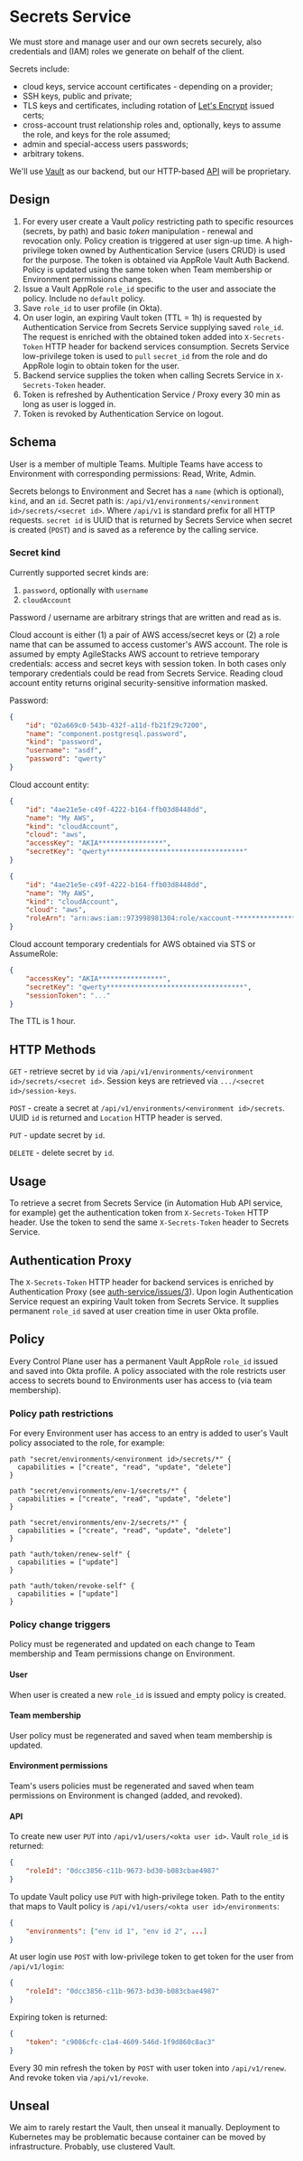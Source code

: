 # Secrets Service

We must store and manage user and our own secrets securely, also credentials and (IAM) roles we generate on behalf of the client.

Secrets include:

- cloud keys, service account certificates - depending on a provider;
- SSH keys, public and private;
- TLS keys and certificates, including rotation of [Let's Encrypt] issued certs;
- cross-account trust relationship roles and, optionally, keys to assume the role, and keys for the role assumed;
- admin and special-access users passwords;
- arbitrary tokens.

We'll use [Vault] as our backend, but our HTTP-based [API] will be proprietary.

## Design

1. For every user create a Vault _policy_ restricting path to specific resources (secrets, by path) and basic _token_ manipulation - renewal and revocation only. Policy creation is triggered at user sign-up time. A high-privilege token owned by Authentication Service (users CRUD) is used for the purpose. The token is obtained via AppRole Vault Auth Backend. Policy is updated using the same token when Team membership or Environment permissions changes.
2. Issue a Vault AppRole `role_id` specific to the user and associate the policy. Include no `default` policy.
3. Save `role_id` to user profile (in Okta).
4. On user login, an expiring Vault token (TTL = 1h) is requested by Authentication Service from Secrets Service supplying saved `role_id`. The request is enriched with the obtained token added into `X-Secrets-Token` HTTP header for backend services consumption. Secrets Service low-privilege token is used to `pull` `secret_id` from the role and do AppRole login to obtain token for the user.
5. Backend service supplies the token when calling Secrets Service in `X-Secrets-Token` header.
6. Token is refreshed by Authentication Service / Proxy every 30 min as long as user is logged in.
7. Token is revoked by Authentication Service on logout.

## Schema

User is a member of multiple Teams. Multiple Teams have access to Environment with corresponding permissions: Read, Write, Admin.

Secrets belongs to Environment and Secret has a `name` (which is optional), `kind`, and an `id`. Secret path is: `/api/v1/environments/<environment id>/secrets/<secret id>`. Where `/api/v1` is standard prefix for all HTTP requests. `secret id` is UUID that is returned by Secrets Service when secret is created (`POST`) and is saved as a reference by the calling service.

### Secret kind

Currently supported secret kinds are:

1. `password`, optionally with `username`
2. `cloudAccount`

Password / username are arbitrary strings that are written and read as is.

Cloud account is either (1) a pair of AWS access/secret keys or (2) a role name that can be assumed to access customer's AWS account. The role is assumed by empty AgileStacks AWS account to retrieve temporary credentials: access and secret keys with session token. In both cases only temporary credentials could be read from Secrets Service. Reading cloud account entity returns original security-sensitive information masked.

Password:

```json
{
    "id": "02a669c0-543b-432f-a11d-fb21f29c7200",
    "name": "component.postgresql.password",
    "kind": "password",
    "username": "asdf",
    "password": "qwerty"
}
```

Cloud account entity:

```json
{
    "id": "4ae21e5e-c49f-4222-b164-ffb03d8448dd",
    "name": "My AWS",
    "kind": "cloudAccount",
    "cloud": "aws",
    "accessKey": "AKIA****************",
    "secretKey": "qwerty**********************************"
}
```

```json
{
    "id": "4ae21e5e-c49f-4222-b164-ffb03d8448dd",
    "name": "My AWS",
    "kind": "cloudAccount",
    "cloud": "aws",
    "roleArn": "arn:aws:iam::973998981304:role/xaccount-*********************"
}
```

Cloud account temporary credentials for AWS obtained via STS or AssumeRole:

```json
{
    "accessKey": "AKIA****************",
    "secretKey": "qwerty**********************************",
    "sessionToken": "..."
}
```

The TTL is 1 hour.

## HTTP Methods

`GET` - retrieve secret by `id` via `/api/v1/environments/<environment id>/secrets/<secret id>`. Session keys are retrieved via `.../<secret id>/session-keys`.

`POST` - create a secret at `/api/v1/environments/<environment id>/secrets`. UUID `id` is returned and `Location` HTTP header is served.

`PUT` - update secret by `id`.

`DELETE` - delete secret by `id`.

## Usage

To retrieve a secret from Secrets Service (in Automation Hub API service, for example) get the authentication token from `X-Secrets-Token` HTTP header. Use the token to send the same `X-Secrets-Token` header to Secrets Service.

## Authentication Proxy

The `X-Secrets-Token` HTTP header for backend services is enriched by Authentication Proxy (see [auth-service/issues/3](https://github.com/agilestacks/auth-service/issues/3)). Upon login Authentication Service request an expiring Vault token from Secrets Service. It supplies permanent `role_id` saved at user creation time in user Okta profile.

## Policy

Every Control Plane user has a permanent Vault AppRole `role_id` issued and saved into Okta profile. A policy associated with the role restricts user access to secrets bound to Environments user has access to (via team membership).

### Policy path restrictions

For every Environment user has access to an entry is added to user's Vault policy associated to the role, for example:

```hcl
path "secret/environments/<environment id>/secrets/*" {
  capabilities = ["create", "read", "update", "delete"]
}

path "secret/environments/env-1/secrets/*" {
  capabilities = ["create", "read", "update", "delete"]
}

path "secret/environments/env-2/secrets/*" {
  capabilities = ["create", "read", "update", "delete"]
}

path "auth/token/renew-self" {
  capabilities = ["update"]
}

path "auth/token/revoke-self" {
  capabilities = ["update"]
}
```

### Policy change triggers

Policy must be regenerated and updated on each change to Team membership and Team permissions change on Environment. 

#### User

When user is created a new `role_id` is issued and empty policy is created.

#### Team membership

User policy must be regenerated and saved when team membership is updated.

#### Environment permissions

Team's users policies must be regenerated and saved when team permissions on Environment is changed (added, and revoked).

#### API

To create new user `PUT` into `/api/v1/users/<okta user id>`. Vault `role_id` is returned:

```json
{
    "roleId": "0dcc3856-c11b-9673-bd30-b083cbae4987"
}
```

To update Vault policy use `PUT` with high-privilege token. Path to the entity that maps to Vault policy is `/api/v1/users/<okta user id>/environments`:

```json
{
    "environments": ["env id 1", "env id 2", ...]
}
```

At user login use `POST` with low-privilege token to get token for the user from `/api/v1/login`:

```json
{
    "roleId": "0dcc3856-c11b-9673-bd30-b083cbae4987"
}
```

Expiring token is returned:

```json
{
    "token": "c9086cfc-c1a4-4609-546d-1f9d860c8ac3"
}
```

Every 30 min refresh the token by `POST` with user token into `/api/v1/renew`. And revoke token via `/api/v1/revoke`.

## Unseal

We aim to rarely restart the Vault, then unseal it manually. Deployment to Kubernetes may be problematic because container can be moved by infrastructure. Probably, use clustered Vault.


[API]: https://agilestacks.github.io/secrets-service/API.html
[Vault]: https://www.vaultproject.io/
[Let's Encrypt]: https://letsencrypt.org/
